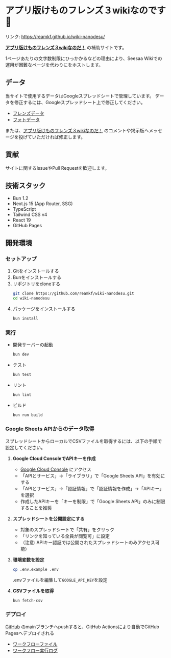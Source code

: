 # アプリ版けものフレンズ３wikiなのです🦉
リンク: https://reamkf.github.io/wiki-nanodesu/

[**アプリ版けものフレンズ３wikiなのだ！**](https://seesaawiki.jp/kemono_friends3_5ch/) の補助サイトです。

1ページあたりの文字数制限にひっかかるなどの理由により、Seesaa Wikiでの運用が困難なページを代わりにをホストします。

## データ
当サイトで使用するデータはGoogleスプレッドシートで管理しています。
データを修正するには、Googleスプレッドシート上で修正してください。

- [フレンズデータ](https://docs.google.com/spreadsheets/d/1p-C3wbkYZf_2Uce2J2J6w6T1V6X5eJmk-PtC4I__olk/edit?gid=2049658683#gid=2049658683)
- [フォトデータ](https://docs.google.com/spreadsheets/d/1p-C3wbkYZf_2Uce2J2J6w6T1V6X5eJmk-PtC4I__olk/edit?gid=442640506#gid=442640506)

または、[アプリ版けものフレンズ３wikiなのだ！](https://seesaawiki.jp/kemono_friends3_5ch/) のコメントや掲示板へメッセージを投げていただければ修正します。

## 貢献
サイトに関するIssueやPull Requestを歓迎します。

## 技術スタック
- Bun 1.2
- Next.js 15 (App Router, SSG)
- TypeScript
- Tailwind CSS v4
- React 19
- GitHub Pages

## 開発環境

### セットアップ
1. Gitをインストールする
2. Bunをインストールする
3. リポジトリをcloneする
	```sh
	git clone https://github.com/reamkf/wiki-nanodesu.git
	cd wiki-nanodesu
	```
4. パッケージをインストールする
	```sh
	bun install
	```

### 実行
- 開発サーバーの起動
	```sh
	bun dev
	```
- テスト
	```sh
	bun test
	```
- リント
	```sh
	bun lint
	```
- ビルド
	```sh
	bun run build
	```

### Google Sheets APIからのデータ取得
スプレッドシートからローカルでCSVファイルを取得するには、以下の手順で設定してください。

1. **Google Cloud ConsoleでAPIキーを作成**
   - [Google Cloud Console](https://console.cloud.google.com/) にアクセス
   - 「APIとサービス」→「ライブラリ」で「Google Sheets API」を有効にする
   - 「APIとサービス」→「認証情報」で「認証情報を作成」→「APIキー」を選択
   - 作成したAPIキーを「キーを制限」で「Google Sheets API」のみに制限することを推奨

2. **スプレッドシートを公開設定にする**
   - 対象のスプレッドシートで「共有」をクリック
   - 「リンクを知っている全員が閲覧可」に設定
   - （注意: APIキー認証では公開されたスプレッドシートのみアクセス可能）

3. **環境変数を設定**
	```sh
	cp .env.example .env
	```
	.envファイルを編集して`GOOGLE_API_KEY`を設定

4. **CSVファイルを取得**
	```sh
	bun fetch-csv
	```

### デプロイ
[GitHub](https://github.com/reamkf/wiki-nanodesu) のmainブランチへpushすると、GitHub Actionsにより自動でGitHub Pagesへデプロイされる

- [ワークフローファイル](https://github.com/reamkf/wiki-nanodesu/blob/main/.github/workflows/nextjs.yml)
- [ワークフロー実行ログ](https://github.com/reamkf/wiki-nanodesu/actions/workflows/nextjs.yml)
